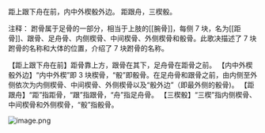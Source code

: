 距上跟下舟在前，内中外楔骰外边。
距跟舟，三楔骰。

注释：
跗骨属于足骨的一部分，相当于上肢的[[腕骨]]，每侧 7 块，名为[[距骨]]、跟骨、足舟骨、内侧楔骨、中间楔骨、外侧楔骨和骰骨。此歌决描述了 7 块跗骨的名称和大体的位置，介绍了 7 块跗骨的名称。

【距上跟下舟在前】距骨靠上方，跟骨在其下，足舟骨在距骨之前。
【内中外楔骰外边】“内中外楔”即 3 块楔骨，“骰”即骰骨。在足舟骨和跟骨之前，由内侧至外侧依次为内侧楔骨、中间楔骨、外侧楔骨以及“骰外边”（即最外侧的骰骨)。
【距跟舟】“距”指距骨，“跟”指跟骨，“舟”指足舟骨。
【三楔骰】“三楔”指内侧楔骨、中间楔骨和外侧楔骨，“骰”指骰骨。

![image.png](https://picgo18719498306.oss-cn-guangzhou.aliyuncs.com/20250807151808505.png)
